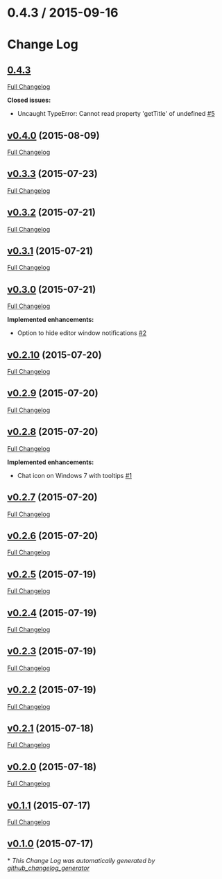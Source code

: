 
0.4.3 / 2015-09-16
==================


# Change Log

## [0.4.3](https://github.com/benjamindean/atom-notifier/tree/HEAD)

[Full Changelog](https://github.com/benjamindean/atom-notifier/compare/v0.4.0...HEAD)

**Closed issues:**

- Uncaught TypeError: Cannot read property 'getTitle' of undefined [\#5](https://github.com/benjamindean/atom-notifier/issues/5)

## [v0.4.0](https://github.com/benjamindean/atom-notifier/tree/v0.4.0) (2015-08-09)
[Full Changelog](https://github.com/benjamindean/atom-notifier/compare/v0.3.3...v0.4.0)

## [v0.3.3](https://github.com/benjamindean/atom-notifier/tree/v0.3.3) (2015-07-23)
[Full Changelog](https://github.com/benjamindean/atom-notifier/compare/v0.3.2...v0.3.3)

## [v0.3.2](https://github.com/benjamindean/atom-notifier/tree/v0.3.2) (2015-07-21)
[Full Changelog](https://github.com/benjamindean/atom-notifier/compare/v0.3.1...v0.3.2)

## [v0.3.1](https://github.com/benjamindean/atom-notifier/tree/v0.3.1) (2015-07-21)
[Full Changelog](https://github.com/benjamindean/atom-notifier/compare/v0.3.0...v0.3.1)

## [v0.3.0](https://github.com/benjamindean/atom-notifier/tree/v0.3.0) (2015-07-21)
[Full Changelog](https://github.com/benjamindean/atom-notifier/compare/v0.2.10...v0.3.0)

**Implemented enhancements:**

- Option to hide editor window notifications [\#2](https://github.com/benjamindean/atom-notifier/issues/2)

## [v0.2.10](https://github.com/benjamindean/atom-notifier/tree/v0.2.10) (2015-07-20)
[Full Changelog](https://github.com/benjamindean/atom-notifier/compare/v0.2.9...v0.2.10)

## [v0.2.9](https://github.com/benjamindean/atom-notifier/tree/v0.2.9) (2015-07-20)
[Full Changelog](https://github.com/benjamindean/atom-notifier/compare/v0.2.8...v0.2.9)

## [v0.2.8](https://github.com/benjamindean/atom-notifier/tree/v0.2.8) (2015-07-20)
[Full Changelog](https://github.com/benjamindean/atom-notifier/compare/v0.2.7...v0.2.8)

**Implemented enhancements:**

- Chat icon on Windows 7 with tooltips [\#1](https://github.com/benjamindean/atom-notifier/issues/1)

## [v0.2.7](https://github.com/benjamindean/atom-notifier/tree/v0.2.7) (2015-07-20)
[Full Changelog](https://github.com/benjamindean/atom-notifier/compare/v0.2.6...v0.2.7)

## [v0.2.6](https://github.com/benjamindean/atom-notifier/tree/v0.2.6) (2015-07-20)
[Full Changelog](https://github.com/benjamindean/atom-notifier/compare/v0.2.5...v0.2.6)

## [v0.2.5](https://github.com/benjamindean/atom-notifier/tree/v0.2.5) (2015-07-19)
[Full Changelog](https://github.com/benjamindean/atom-notifier/compare/v0.2.4...v0.2.5)

## [v0.2.4](https://github.com/benjamindean/atom-notifier/tree/v0.2.4) (2015-07-19)
[Full Changelog](https://github.com/benjamindean/atom-notifier/compare/v0.2.3...v0.2.4)

## [v0.2.3](https://github.com/benjamindean/atom-notifier/tree/v0.2.3) (2015-07-19)
[Full Changelog](https://github.com/benjamindean/atom-notifier/compare/v0.2.2...v0.2.3)

## [v0.2.2](https://github.com/benjamindean/atom-notifier/tree/v0.2.2) (2015-07-19)
[Full Changelog](https://github.com/benjamindean/atom-notifier/compare/v0.2.1...v0.2.2)

## [v0.2.1](https://github.com/benjamindean/atom-notifier/tree/v0.2.1) (2015-07-18)
[Full Changelog](https://github.com/benjamindean/atom-notifier/compare/v0.2.0...v0.2.1)

## [v0.2.0](https://github.com/benjamindean/atom-notifier/tree/v0.2.0) (2015-07-18)
[Full Changelog](https://github.com/benjamindean/atom-notifier/compare/v0.1.1...v0.2.0)

## [v0.1.1](https://github.com/benjamindean/atom-notifier/tree/v0.1.1) (2015-07-17)
[Full Changelog](https://github.com/benjamindean/atom-notifier/compare/v0.1.0...v0.1.1)

## [v0.1.0](https://github.com/benjamindean/atom-notifier/tree/v0.1.0) (2015-07-17)


\* *This Change Log was automatically generated by [github_changelog_generator](https://github.com/skywinder/Github-Changelog-Generator)*
